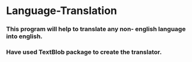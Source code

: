# Language-Translation


### This program will help to translate any non- english language into english.
### Have used TextBlob package to create the translator.

